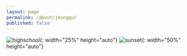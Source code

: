 ```yaml
---
layout: page
permalink: /about/jeonggu/
published: false
---
```

![highschool](../../assets/images/highschool.jpg){: width="25%" height="auto"}
![sunset](../../assets/images/sunset.jpg){: width="50%" height="auto"}